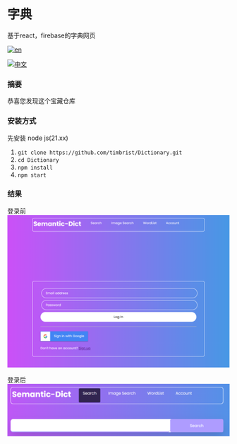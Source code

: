 # 字典
基于react，firebase的字典网页 

[![en](https://img.shields.io/badge/lang-en-blue.svg)](https://github.com/timbrist/Dictionary/README.md)

[![中文](https://img.shields.io/badge/lang-中文-red.svg)](https://github.com/timbrist/Dictionary/blob/main/README.cn.md)

### 摘要
恭喜您发现这个宝藏仓库


### 安装方式
先安装 node js(21.xx)
1. `git clone https://github.com/timbrist/Dictionary.git`
2. `cd Dictionary`
3. `npm install`
4. `npm start`

### 结果  
登录前
![INPUT](https://github.com/timbrist/dictionary/blob/main/images/beforelogin.png)
  
登录后
![OUTPUT](https://github.com/timbrist/dictionary/blob/main/images/afterlogin.png)

